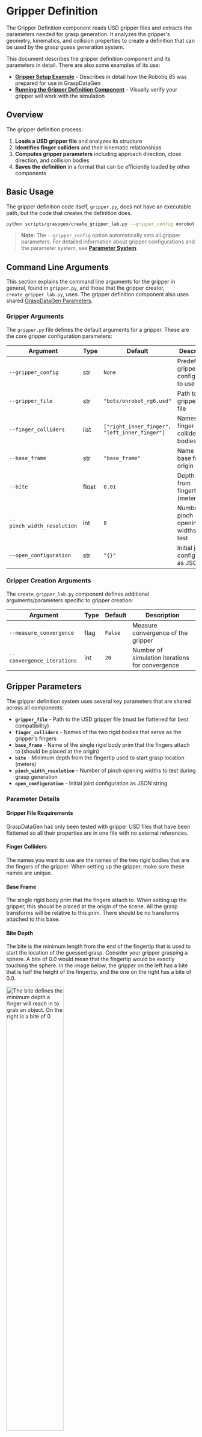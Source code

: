 # Gripper Definition

The Gripper Definition component reads USD gripper files and extracts the parameters needed for grasp generation. It analyzes the gripper's geometry, kinematics, and collision properties to create a definition that can be used by the grasp guess generation system.

This document describes the gripper definition component and its parameters in detail. There are also some examples of its use:

- **[Gripper Setup Example](../examples/gripper-setup.md)** - Describes in detail how the Robotiq 85 was prepared for use in GraspDataGen
- **[Running the Gripper Definition Component](../examples/gripper-definition.md)** - Visually verify your gripper will work with the simulation

## Overview

The gripper definition process:

1. **Loads a USD gripper file** and analyzes its structure
2. **Identifies finger colliders** and their kinematic relationships
3. **Computes gripper parameters** including approach direction, close direction, and collision bodies
4. **Saves the definition** in a format that can be efficiently loaded by other components

## Basic Usage

The gripper definition code itself, `gripper.py`, does not have an executable path, but the code that creates the definition does.

```bash
python scripts/graspgen/create_gripper_lab.py --gripper_config onrobot_rg6
```

> **Note**: The `--gripper_config` option automatically sets all gripper parameters. For detailed information about gripper configurations and the parameter system, see **[Parameter System](../api/parameter-system.md)**.

## Command Line Arguments

This section explains the command line arguments for the gripper in general, found in `gripper.py`, and those that the gripper creator, `create_gripper_lab.py`, uses. The gripper definition component also uses shared [GraspDataGen Parameters](../api/parameter-system.md#graspdatagen-arguments).

### Gripper Arguments

The `gripper.py` file defines the default arguments for a gripper. These are the core gripper configuration parameters:

| Argument | Type | Default | Description |
|----------|------|---------|-------------|
| `--gripper_config` | str | `None` | Predefined gripper configuration to use |
| `--gripper_file` | str | `"bots/onrobot_rg6.usd"` | Path to gripper USD file |
| `--finger_colliders` | list | `["right_inner_finger", "left_inner_finger"]` | Names of finger collider bodies |
| `--base_frame` | str | `"base_frame"` | Name of the base frame origin |
| `--bite` | float | `0.01` | Depth of bite from fingertip (meters) |
| `--pinch_width_resolution` | int | `8` | Number of pinch opening widths to test |
| `--open_configuration` | str | `"{}"` | Initial joint configuration as JSON |

### Gripper Creation Arguments

The `create_gripper_lab.py` component defines additional arguments/parameters specific to gripper creation:

| Argument | Type | Default | Description |
|----------|------|---------|-------------|
| `--measure_convergence` | flag | `False` | Measure convergence of the gripper |
| `--convergence_iterations` | int | `20` | Number of simulation iterations for convergence |

## Gripper Parameters

The gripper definition system uses several key parameters that are shared across all components:

- **`gripper_file`** - Path to the USD gripper file (must be flattened for best compatibility)
- **`finger_colliders`** - Names of the two rigid bodies that serve as the gripper's fingers
- **`base_frame`** - Name of the single rigid body prim that the fingers attach to (should be placed at the origin)
- **`bite`** - Minimum depth from the fingertip used to start grasp location (meters)
- **`pinch_width_resolution`** - Number of pinch opening widths to test during grasp generation
- **`open_configuration`** - Initial joint configuration as JSON string

### Parameter Details

#### Gripper File Requirements
GraspDataGen has only been tested with gripper USD files that have been flattened so all their properties are in one file with no external references.

#### Finger Colliders
The names you want to use are the names of the two rigid bodies that are the fingers of the gripper. When setting up the gripper, make sure these names are unique.

#### Base Frame
The single rigid body prim that the fingers attach to. When setting up the gripper, this should be placed at the origin of the scene. All the grasp transforms will be relative to this prim. There should be no transforms attached to this base.

#### Bite Depth
The bite is the minimum length from the end of the fingertip that is used to start the location of the guessed grasp. Consider your gripper grasping a sphere. A bite of 0.0 would mean that the fingertip would be exactly touching the sphere. In the image below, the gripper on the left has a bite that is half the height of the fingertip, and the one on the right has a bite of 0.0.

<img src="../images/bite.png" alt="The bite defines the minimum depth a finger will reach in to grab an object. On the right is a bite of 0" width="55%">

#### Pinch Width Resolution

The pinch width resolution is the number of pinch opening sizes (widths) that the grasp guess generator will test when trying to create collision-free grasps. Consider the image below: with a `pinch_width_resolution` of 8 (left), there will be 8 opening sizes tested; with a `pinch_width_resolution` of 2 (right), only the closed and open positions are tested.

<img src="../images/pinch_width_resolution.png" alt="The number or opening widths tested per location when guessing grasps" width="55%">

#### Open Configuration

Aside from the max open and close positions, and the even spacings in between based on the `pinch_width_resolution`, you can add a custom opening size to test with the open configuration parameter.
The `open_configuration` is a string representation of a JSON map of joint names to angles. For example, running the following command will create a gripper definition with a specific open width that will be guaranteed to be tested:

```bash
python scripts/graspgen/create_gripper_lab.py --force_headed --gripper_config onrobot_rg6 --pinch_width_resolution 2 --open_configuration '{"finger_joint": -0.31}'

```

<img src="../images/open_configuration.png" alt="Force a specific open configuration to be used" width="55%">

## Create Gripper Parameters

One of the things the gripper creator does is set the gripper joint positions to various opening sizes, and then solve the inverse kinematics for the individual link world-space positions. This process can be problematic if the IK solver can't converge. To monitor convergence, and to enforce smaller steps in the solve if necessary, there are two parameters specific to the gripper creator.

- **`measure_convergence`** - Measure IK convergence and print the results to the terminal.
- **`convergence_iterations`** - Set a higher number of steps to solve for convergence.

### Parameter Details

#### Measure Convergence
Output the convergence of the IK solve in terms of maximum change in link position each frame. The result is printed to the terminal.

#### Convergence Iterations
If the IK is not converging, you can increase the number of steps used when solving, which will in turn decrease the timestep size and improve stability.

## Integration with Other Components

The gripper definition component is used by several other components in the GraspDataGen system:

- **[Grasp Guess Generation](../components/grasp-guess.md)** - Uses gripper parameters to generate geometrically plausible grasps
- **[Grasp Simulation](../components/grasp-sim.md)** - The physics-based validation uses the same USD **`--gripper_file`** used in the grasp guess generation
- **[Batch Data Generation](../workflows/datagen.md)** - Processes multiple objects using gripper configurations

### Gripper Configurations

GraspDataGen includes predefined gripper configurations that automatically set all gripper parameters. These configurations are defined in `scripts/graspgen/gripper_configurations.py` and can be used to create new **`--gripper_config`** arguments:

- **`robotiq_2f_85`** - Robotiq 2F-85 parallel gripper
- **`onrobot_rg6`** - OnRobot RG6 gripper  
- **`franka_panda`** - Franka Panda gripper

For more information about the parameter system and configurations, see **[Parameter System](../api/parameter-system.md)**.

## Output

The gripper definition process creates:

1. **`.npz` file** - Binary format containing all gripper parameters and collision data for grasp guessing
2. **Debug output** - OBJ files and JSON transforms for [debug visualization](../tools/utility-tools.md#debug-visualization)

